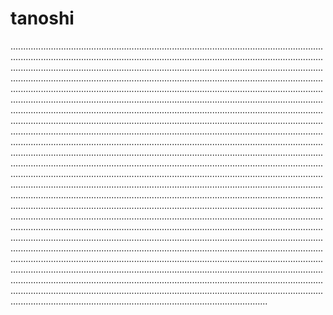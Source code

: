 # tanoshi
......................................................................................................................................................................................................................................................................................................................................................................................................................................................................................................................................................................................................................................................................................................................................................................................................................................................................................................................................................................................................................................................................................................................................................................................................................................................................................................................................................................................................................................................................................................................................................................................................................................................................................................................................................................................................................................................................................................................................................................................................................................................................................................................................................................................................................................................................................................................................................................................................................................................................................................................................................................................................................................................................................................................................................................................................................................................................................................................................................................................................................................................................................................................................................................................................